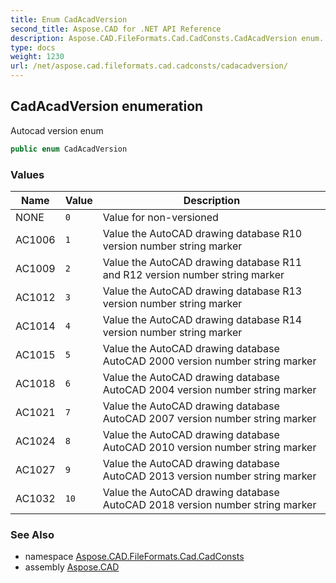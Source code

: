 ```yaml
---
title: Enum CadAcadVersion
second_title: Aspose.CAD for .NET API Reference
description: Aspose.CAD.FileFormats.Cad.CadConsts.CadAcadVersion enum. Autocad version enum
type: docs
weight: 1230
url: /net/aspose.cad.fileformats.cad.cadconsts/cadacadversion/
---
```

## CadAcadVersion enumeration

Autocad version enum

```csharp
public enum CadAcadVersion
```

### Values

| Name | Value | Description |
| --- | --- | --- |
| NONE | `0` | Value for non-versioned |
| AC1006 | `1` | Value the AutoCAD drawing database R10 version number string marker |
| AC1009 | `2` | Value the AutoCAD drawing database R11 and R12 version number string marker |
| AC1012 | `3` | Value the AutoCAD drawing database R13 version number string marker |
| AC1014 | `4` | Value the AutoCAD drawing database R14 version number string marker |
| AC1015 | `5` | Value the AutoCAD drawing database AutoCAD 2000 version number string marker |
| AC1018 | `6` | Value the AutoCAD drawing database AutoCAD 2004 version number string marker |
| AC1021 | `7` | Value the AutoCAD drawing database AutoCAD 2007 version number string marker |
| AC1024 | `8` | Value the AutoCAD drawing database AutoCAD 2010 version number string marker |
| AC1027 | `9` | Value the AutoCAD drawing database AutoCAD 2013 version number string marker |
| AC1032 | `10` | Value the AutoCAD drawing database AutoCAD 2018 version number string marker |

### See Also

* namespace [Aspose.CAD.FileFormats.Cad.CadConsts](../../aspose.cad.fileformats.cad.cadconsts/)
* assembly [Aspose.CAD](../../)


